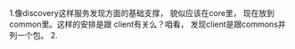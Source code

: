 1.像discovery这样服务发现方面的基础支撑， 貌似应该在core里， 现在放到common里。这样的安排是跟 client有关么？咱看， 发现client是跟commons并列一个包。 
2.